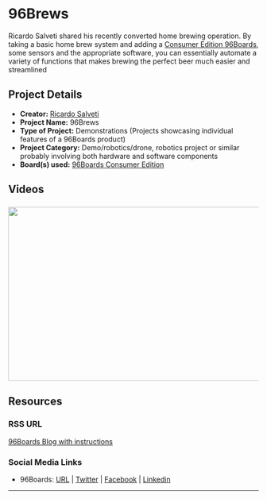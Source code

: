 # 96Brews

Ricardo Salveti shared his recently converted home brewing operation. By taking a basic
home brew system and adding a [Consumer Edition 96Boards](https://www.96boards.org/products/ce/),
some sensors and the appropriate software, you can essentially automate a variety of functions that
makes brewing the perfect beer much easier and streamlined

## Project Details

- **Creator:** [Ricardo Salveti](https://twitter.com/rsalveti)
- **Project Name:** 96Brews
- **Type of Project:** Demonstrations (Projects showcasing individual features of a 96Boards product)
- **Project Category:** Demo/robotics/drone, robotics project or similar probably involving both hardware and software components
- **Board(s) used:** [96Boards Consumer Edition](https://www.96boards.org/products/ce/)

## Videos

###

[<img src="https://github.com/96boards/website/blob/master/96Boards.org/Projects/96Brews/Images/96Brews_Video_OpenHours.png?raw=true" data-canonical-src="https://github.com/96boards/website/blob/master/96Boards.org/Projects/96Brews/Images/96Brews_Video_OpenHours.png?raw=true" width="600" height="350" />](https://youtu.be/dFh5p-LHfNI)

## Resources

### RSS URL

[96Boards Blog with instructions](http://www.96boards.org/blog/96boards-96brews-automated-home-brewing/)

### Social Media Links

- 96Boards: [URL](http://www.96boards.org/) | [Twitter](https://twitter.com/96boards) | [Facebook](https://www.facebook.com/96Boards) | [Linkedin](https://www.linkedin.com/showcase/6637095/)


***
